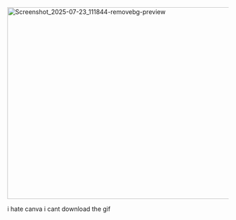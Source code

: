 <img width="569" height="438" alt="Screenshot_2025-07-23_111844-removebg-preview" src="https://github.com/user-attachments/assets/f11a2753-146d-46ca-a6fb-38d18f10e5f8" />

i hate canva i cant download the gif


